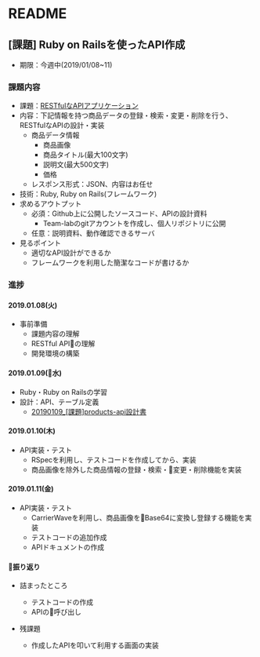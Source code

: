 # README

## [課題] Ruby on Railsを使ったAPI作成

- 期限：今週中(2019/01/08~11)

### 課題内容

- 課題：[RESTfulなAPIアプリケーション](https://docs.google.com/document/d/1-IcZxm6wz0-5nzzYT-xyHVttKKbWtobwHe3hwelrJUg/edit?usp=sharing)
- 内容：下記情報を持つ商品データの登録・検索・変更・削除を行う、RESTfulなAPIの設計・実装
  - 商品データ情報
    - 商品画像
    - 商品タイトル(最大100文字)
    - 説明文(最大500文字)
    - 価格
  - レスポンス形式：JSON、内容はお任せ
- 技術：Ruby, Ruby on Rails(フレームワーク)
- 求めるアウトプット
  - 必須：Github上に公開したソースコード、APIの設計資料
    - Team-labのgitアカウントを作成し、個人リポジトリに公開
  - 任意：説明資料、動作確認できるサーバ
- 見るポイント
  - 適切なAPI設計ができるか
  - フレームワークを利用した簡潔なコードが書けるか

### 進捗

#### 2019.01.08(火)

- 事前準備
  - 課題内容の理解
  - RESTful APIの理解
  - 開発環境の構築

#### 2019.01.09(水)

- Ruby・Ruby on Railsの学習
- 設計：API、テーブル定義
  - [20190109_[課題]products-api設計書](https://docs.google.com/spreadsheets/d/1S-_QRlR_OAG-uDlScVanKypa9G9czYkdYgyO4zHtReU/edit?usp=sharing)

#### 2019.01.10(木)

- API実装・テスト
  - RSpecを利用し、テストコードを作成してから、実装
  - 商品画像を除外した商品情報の登録・検索・変更・削除機能を実装

#### 2019.01.11(金)

- API実装・テスト
  - CarrierWaveを利用し、商品画像をBase64に変換し登録する機能を実装
  - テストコードの追加作成
  - APIドキュメントの作成

#### 振り返り

- 詰まったところ
  - テストコードの作成
  - APIの呼び出し

- 残課題
  - 作成したAPIを叩いて利用する画面の実装
